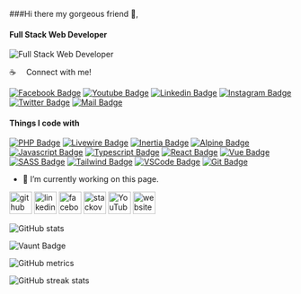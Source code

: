 ###Hi there my gorgeous friend 👋,
#### Full Stack Web Developer
![Full Stack Web Developer](https://scontent.fdac27-1.fna.fbcdn.net/v/t39.30808-6/472590320_9223310587763484_4626343875013732796_n.jpg?stp=dst-jpg_s960x960_tt6&_nc_cat=109&ccb=1-7&_nc_sid=cc71e4&_nc_eui2=AeHrhFu-nVXtChlHEb68r2aN60hDsNR0IRzrSEOw1HQhHOFFNEAO0nVA_f7JH_pncCqc-yEFPMQat_5He0InYFhR&_nc_ohc=Pg1EjWP8evIQ7kNvgHR1Yek&_nc_zt=23&_nc_ht=scontent.fdac27-1.fna&_nc_gid=A0oHh9mdDutKDnSfXiDWCE8&oh=00_AYC0tQCmUffe8RH9nBSAsZYD6pFFE2OytVSFriSTLT8yzA&oe=67981A54)


:coffee: &emsp;Connect with me!

[![Facebook Badge](https://img.shields.io/badge/Facebook-1877F2?style=for-the-badge&logo=facebook&logoColor=white)](https://www.facebook.com/mimabaydullah) [![Youtube Badge](https://img.shields.io/badge/YouTube-FF0000?style=for-the-badge&logo=youtube&logoColor=white)](https://youtube.com/@mimAbaydullah) [![Linkedin Badge](https://img.shields.io/badge/LinkedIn-0077B5?style=for-the-badge&logo=linkedin&logoColor=white)](https://www.linkedin.com/in/abaydullah/) [![Instagram Badge](https://img.shields.io/badge/Instagram-E4405F?style=for-the-badge&logo=instagram&logoColor=white)](https://instagram.com/mimabaydullah) [![Twitter Badge](https://img.shields.io/badge/Twitter-1DA1F2?style=for-the-badge&logo=twitter&logoColor=white)](https://twitter.com/mimabaydullah) [![Mail Badge](https://img.shields.io/badge/Gmail-D14836?style=for-the-badge&logo=gmail&logoColor=white)](mailto:abaydullah786@gmail.com)


#### Things I code with
[![PHP Badge](https://img.shields.io/badge/-php-4F5B93?style=for-the-badge&labelColor=white&logo=php&logoColor=4F5B93)](#) 
[![Livewire Badge](https://img.shields.io/badge/-livewire-000000?style=for-the-badge&labelColor=white&logo=livewire&logoColor=C05A89)](#) 
[![Inertia Badge](https://img.shields.io/badge/-inertia-8D5AEA?style=for-the-badge&labelColor=white&logo=inertia&logoColor=8D5AEA)](#) 
[![Alpine Badge](https://img.shields.io/badge/-alpine-white?style=for-the-badge&labelColor=white&logo=alpinedotjs&logoColor=77C1D2)](#) 
[![Javascript Badge](https://img.shields.io/badge/-Javascript-F0DB4F?style=for-the-badge&labelColor=black&logo=javascript&logoColor=F0DB4F)](#) 
[![Typescript Badge](https://img.shields.io/badge/-Typescript-007acc?style=for-the-badge&labelColor=black&logo=typescript&logoColor=007acc)](#) 
[![React Badge](https://img.shields.io/badge/-React-61DBFB?style=for-the-badge&labelColor=black&logo=react&logoColor=61DBFB)](#)
[![Vue Badge](https://img.shields.io/badge/-Vue.js-4fc08d?style=for-the-badge&logo=vuedotjs&logoColor=white)](#) 
[![SASS Badge](https://img.shields.io/badge/Sass-CC6699?style=for-the-badge&logo=sass&logoColor=white)](#) 
[![Tailwind Badge](https://img.shields.io/badge/Tailwind%20CSS-092749?style=for-the-badge&logo=tailwindcss&logoColor=06B6D4&labelColor=000000)](#) 
[![VSCode Badge](https://img.shields.io/badge/Visual_Studio-5C2D91?style=for-the-badge&logo=visual%20studio&logoColor=white)](#) 
[![Git Badge](https://img.shields.io/badge/Git-F05032?style=for-the-badge&logo=git&logoColor=white)](#)
<!-- [![Next.js Badge](https://img.shields.io/badge/next.js-000000?style=for-the-badge&logo=nextdotjs&logoColor=white)](#) 
[![Nodejs Badge](https://img.shields.io/badge/-Nodejs-3C873A?style=for-the-badge&labelColor=black&logo=node.js&logoColor=3C873A)](#) 
[![Express.js Badge](https://img.shields.io/badge/Express.js-000000?style=for-the-badge&logo=express&logoColor=white)](#) 
[![MongoDB Badge](https://img.shields.io/badge/MongoDB-4EA94B?style=for-the-badge&logo=mongodb&logoColor=white)](#) 
[![GraphQL Badge](https://img.shields.io/badge/-GraphQl-e535ab?style=for-the-badge&labelColor=black&logo=node.js&logoColor=e535ab)](#)  -->



- 🔭 I’m currently working on this page. 


[<img src='https://cdn.jsdelivr.net/npm/simple-icons@3.0.1/icons/github.svg' alt='github' height='40'>](https://github.com/abaydullah)  [<img src='https://cdn.jsdelivr.net/npm/simple-icons@3.0.1/icons/linkedin.svg' alt='linkedin' height='40'>](https://www.linkedin.com/in/abaydullah/)  [<img src='https://cdn.jsdelivr.net/npm/simple-icons@3.0.1/icons/facebook.svg' alt='facebook' height='40'>](https://www.facebook.com/mimabaydullah)  [<img src='https://cdn.jsdelivr.net/npm/simple-icons@3.0.1/icons/stackoverflow.svg' alt='stackoverflow' height='40'>](https://stackoverflow.com/users/14314489)  [<img src='https://cdn.jsdelivr.net/npm/simple-icons@3.0.1/icons/youtube.svg' alt='YouTube' height='40'>](https://www.youtube.com/channel/mimAbaydullah)  [<img src='https://cdn.jsdelivr.net/npm/simple-icons@3.0.1/icons/icloud.svg' alt='website' height='40'>](https://abaydullah.com)  

![GitHub stats](https://github-readme-stats.vercel.app/api?username=abaydullah&show_icons=true&count_private=true)  

![Vaunt Badge](https://api.vaunt.dev/v1/github/entities/abaydullah/contributions?format=svg&private=true)  

![GitHub metrics](https://metrics.lecoq.io/abaydullah)  

![GitHub streak stats](https://streak-stats.demolab.com/?user=abaydullah)  


